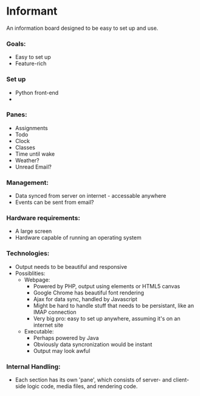 Informant
=========
An information board designed to be easy to set up and use.

### Goals:
* Easy to set up
* Feature-rich

### Set up
* Python front-end
*




### Panes:
* Assignments
* Todo
* Clock
* Classes
* Time until wake
* Weather?
* Unread Email?

### Management:
* Data synced from server on internet - accessable anywhere
* Events can be sent from email?

### Hardware requirements:
* A large screen
* Hardware capable of running an operating system

### Technologies:
* Output needs to be beautiful and responsive
* Possiblities:
  * Webpage:
    * Powered by PHP, output using elements or HTML5 canvas
    * Google Chrome has beautiful font rendering
    * Ajax for data sync, handled by Javascript
    * Might be hard to handle stuff that needs to be persistant, like an IMAP connection
    * Very big pro: easy to set up anywhere, assuming it's on an internet site
  * Executable:
    * Perhaps powered by Java
    * Obviously data syncronization would be instant
    * Output may look awful

### Internal Handling:
* Each section has its own 'pane', which consists of server- and client-side logic code, media files, and rendering code.
